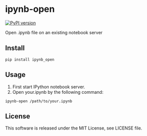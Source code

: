 ipynb-open
===========

[![PyPI version](https://badge.fury.io/py/ipynb_open.svg)](https://badge.fury.io/py/ipynb_open)

Open .ipynb file on an existing notebook server

Install
-------

```command
pip install ipynb_open
```

Usage
------

1. First start IPython notebook server.
2. Open your.ipynb by the following command:

```command
ipynb-open /path/to/your.ipynb
```

License
-------
This software is released under the MIT License, see LICENSE file.
